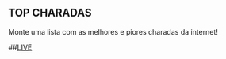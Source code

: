 ## TOP CHARADAS

Monte uma lista com as melhores e piores charadas da internet!

##[LIVE](https://diegocamy.github.io/topcharadas)
